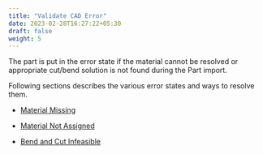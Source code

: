 ```yaml
---
title: "Validate CAD Error"
date: 2023-02-28T16:27:22+05:30
draft: false
weight: 5
---
```


The part is put in the error state if the material cannot be resolved or appropriate cut/bend solution is not found during the Part import.

Following sections describes the various error states and ways to resolve them.

* [Material Missing](/part-library/validate-cad-error/material-missing/)

* [Material Not Assigned](/part-library/validate-cad-error/material-not-assigned/)

* [Bend and Cut Infeasible](/part-library/validate-cad-error/bendcut-infeasible/)